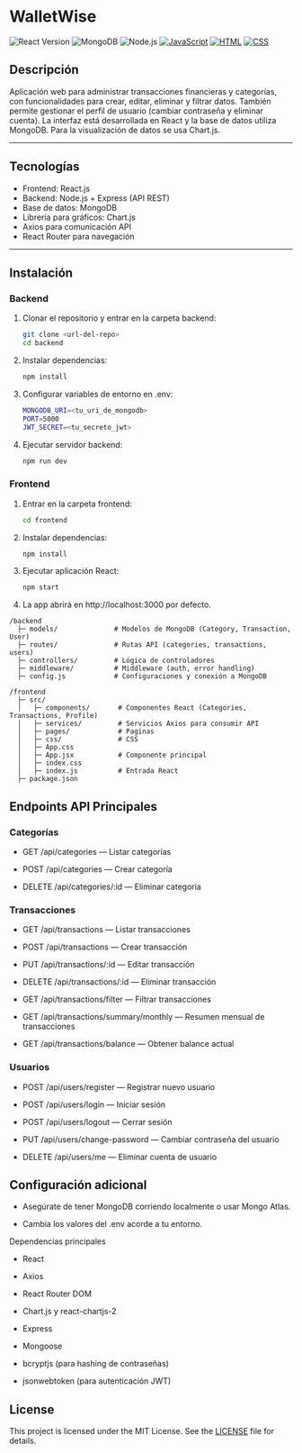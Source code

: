 # WalletWise

![React Version](https://img.shields.io/badge/react-18.2.0-blue)
![MongoDB](https://img.shields.io/badge/mongodb-4.4-green)
![Node.js](https://img.shields.io/badge/node-%3E=16.0.0-brightgreen)
[![JavaScript](https://img.shields.io/badge/javascript-ES6+-yellow?logo=javascript&style=flat-square)](https://developer.mozilla.org/en-US/docs/Web/JavaScript)
[![HTML](https://img.shields.io/badge/html5-HTML-orange?logo=html5&style=flat-square)](https://developer.mozilla.org/en-US/docs/Web/HTML)
[![CSS](https://img.shields.io/badge/css3-CSS-blue?logo=css3&style=flat-square)](https://developer.mozilla.org/en-US/docs/Web/CSS)

## Descripción

Aplicación web para administrar transacciones financieras y categorías, con funcionalidades para crear, editar, eliminar y filtrar datos. También permite gestionar el perfil de usuario (cambiar contraseña y eliminar cuenta). La interfaz está desarrollada en React y la base de datos utiliza MongoDB. Para la visualización de datos se usa Chart.js.

---

## Tecnologías

- Frontend: React.js
- Backend: Node.js + Express (API REST)
- Base de datos: MongoDB
- Librería para gráficos: Chart.js
- Axios para comunicación API
- React Router para navegación

---

## Instalación

### Backend

1. Clonar el repositorio y entrar en la carpeta backend:
   ```bash
   git clone <url-del-repo>
   cd backend

2. Instalar dependencias:
    ```bash
    npm install

3. Configurar variables de entorno en .env:
    ```bash
    MONGODB_URI=<tu_uri_de_mongodb>
    PORT=5000
    JWT_SECRET=<tu_secreto_jwt>

4. Ejecutar servidor backend:
    ```bash
    npm run dev

### Frontend

1. Entrar en la carpeta frontend:
    ```bash
    cd frontend

2. Instalar dependencias:
    ```bash
    npm install

3. Ejecutar aplicación React:
    ```bash
    npm start

4. La app abrirá en http://localhost:3000 por defecto.

```
/backend
  ├─ models/              # Modelos de MongoDB (Category, Transaction, User)
  ├─ routes/              # Rutas API (categories, transactions, users)
  ├─ controllers/         # Lógica de controladores
  ├─ middleware/          # Middleware (auth, error handling)
  ├─ config.js            # Configuraciones y conexión a MongoDB

/frontend
  ├─ src/
  │   ├─ components/       # Componentes React (Categories, Transactions, Profile)
  │   ├─ services/         # Servicios Axios para consumir API
  │   ├─ pages/            # Paginas
  │   ├─ css/              # CSS
  │   ├─ App.css
  │   ├─ App.jsx           # Componente principal
  │   ├─ index.css
  │   ├─ index.js          # Entrada React
  ├─ package.json
```
## Endpoints API Principales

### Categorías

- GET /api/categories — Listar categorías

- POST /api/categories — Crear categoría

- DELETE /api/categories/:id — Eliminar categoría

### Transacciones

- GET /api/transactions — Listar transacciones

- POST /api/transactions — Crear transacción

- PUT /api/transactions/:id — Editar transacción

- DELETE /api/transactions/:id — Eliminar transacción

- GET /api/transactions/filter — Filtrar transacciones

- GET /api/transactions/summary/monthly — Resumen mensual de transacciones

- GET /api/transactions/balance — Obtener balance actual

### Usuarios

- POST /api/users/register — Registrar nuevo usuario

- POST /api/users/login — Iniciar sesión

- POST /api/users/logout — Cerrar sesión

- PUT /api/users/change-password — Cambiar contraseña del usuario

- DELETE /api/users/me — Eliminar cuenta de usuario

## Configuración adicional

- Asegúrate de tener MongoDB corriendo localmente o usar Mongo Atlas.

- Cambia los valores del .env acorde a tu entorno.

Dependencias principales

- React

- Axios

- React Router DOM

- Chart.js y react-chartjs-2

- Express

- Mongoose

- bcryptjs (para hashing de contraseñas)

- jsonwebtoken (para autenticación JWT)

## License

This project is licensed under the MIT License. See the [LICENSE](LICENSE) file for details.
